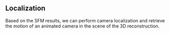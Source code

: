 ## Localization
Based on the SFM results, we can perform camera localization and retrieve the motion of an animated camera in the scene of the 3D reconstruction.